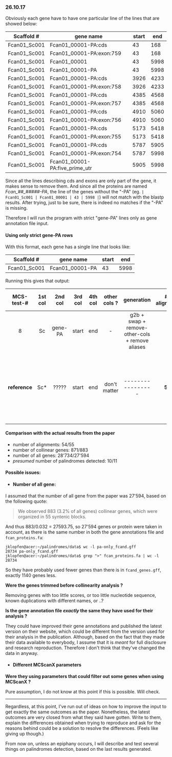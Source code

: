 ### 26.10.17

Obviously each gene have to have one particular line of the lines that are showed below:

| Scaffold # | gene name | start | end |
|--------------|--------------------------------|-------|------|
| Fcan01_Sc001 | Fcan01_00001-PA:cds | 43 | 168 |
| Fcan01_Sc001 | Fcan01_00001-PA:exon:759 | 43 | 168 |
| Fcan01_Sc001 | Fcan01_00001 | 43 | 5998 |
| Fcan01_Sc001 | Fcan01_00001-PA | 43 | 5998 |
| Fcan01_Sc001 | Fcan01_00001-PA:cds | 3926 | 4233 |
| Fcan01_Sc001 | Fcan01_00001-PA:exon:758 | 3926 | 4233 |
| Fcan01_Sc001 | Fcan01_00001-PA:cds | 4385 | 4568 |
| Fcan01_Sc001 | Fcan01_00001-PA:exon:757 | 4385 | 4568 |
| Fcan01_Sc001 | Fcan01_00001-PA:cds | 4910 | 5060 |
| Fcan01_Sc001 | Fcan01_00001-PA:exon:756 | 4910 | 5060 |
| Fcan01_Sc001 | Fcan01_00001-PA:cds | 5173 | 5418 |
| Fcan01_Sc001 | Fcan01_00001-PA:exon:755 | 5173 | 5418 |
| Fcan01_Sc001 | Fcan01_00001-PA:cds | 5787 | 5905 |
| Fcan01_Sc001 | Fcan01_00001-PA:exon:754 | 5787 | 5998 |
| Fcan01_Sc001 | Fcan01_00001-PA:five_prime_utr | 5905 | 5998 |

Since all the lines describing cds and exons are only part of the gene, it makes sense to remove them. And since all the proteins are named *Fcan_##_#####-PA*, the line of the genes without the "-PA" (eg. `| Fcan01_Sc001 | Fcan01_00001 | 43 | 5998 |`) will not match with the blastp results. After trying, just to be sure, there is indeed no matches if the "-PA" is missing.

Therefore I will run the program with strict "gene-PA" lines only as gene annotation file input.

#### Using only strict gene-PA rows 

With this format, each gene has a single line that looks like:

| Scaffold # | gene name | start | end |
|--------------|--------------------------------|-------|------|
| Fcan01_Sc001 | Fcan01_00001-PA | 43 | 5998 |

Running this gives that output:

| MCS-test-# | 1st col | 2nd col | 3rd col | 4th col  | other cols ? | generation | # of alignments | # of collinear genes | # of all genes | comments |
|:-------------:|:-------:|:---------:|:-------:|:---------:|:------------:|:--------------------------------------------:|:---------------:|:--------------------:|:--------------:|:-----------------------------------------------------------------------------------------:|
8 | Sc | gene-PA | start | end | - | g2b + swap + remove-other-cols + remove aliases | **54** | **871** | **28734** | creates a .tandem file - closest to the actual results yet
| **reference** | Sc* | ????? | start | end | don't matter | ----------------- | **55 ?** | **883** | **27'594 ?** | -assuming that # of alignments refers to syntenic blocs -assuming the number of all genes |

#### Comparison with the actual results from the paper

- number of alignments: 54/55
- number of collinear genes: 871/883
- number of all genes: 28'734/27'594
- *presumed* number of palindromes detected: 10/11

#### Possible issues:

- #### Number of all gene: 
I assumed that the number of all gene from the paper was 27'594, based on the following quote: 
> We observed 883 (3.2% of all genes) collinear genes, which were organized in 55 syntenic blocks.

And thus 883/0.032 = 27593.75, so 27'594 genes or protein were taken in account, as there is the same number in both the gene annotations file and `fcan_proteins.fa`:
```
jklopfen@acer:~/palindromes/data$ wc -l pa-only_fcand.gff 
28734 pa-only_fcand.gff
jklopfen@acer:~/palindromes/data$ grep ">" fcan_proteins.fa | wc -l
28734
```
So they have probably used fewer genes than there is in `fcand_genes.gff`, exactly 1140 genes less.

**Were the genes trimmed before collinearity analysis ?**

Removing genes with too little scores, or too little nucleotide sequence, known duplications with different names, or ..?

**Is the gene annotation file *exactly* the same they have used for their analysis ?**

They could have improved their gene annotations and published the latest version on their website, which could be different from the version used for their analysis in the publication. Although, based on the fact that they made their data available to everybody, I assume that it is *meant* for full disclosure and research reproduction. Therefore I don't think that they've changed the data in anyway.

- #### Different MCScanX parameters
**Were they using parameters that could filter out some genes when using MCScanX ?**

Pure assumption, I do not know at this point if this is possible. Will check.

***

Regardless, at this point, I've run out of ideas on how to improve the input to get exactly the same outcomes as the paper. Nonetheless, the latest outcomes are very closed from what they said have gotten. Write to them, explain the differences obtained when trying to reproduce and ask for the reasons behind could be a solution to resolve the differences. (Feels like giving up though.)

From now on, unless an epiphany occurs, I will describe and test several things on palindromes detection, based on the last results generated.